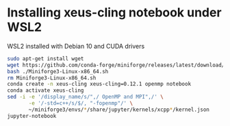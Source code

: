 # Installing xeus-cling notebook under WSL2
WSL2 installed with Debian 10 and CUDA drivers
~~~sh
sudo apt-get install wget
wget https://github.com/conda-forge/miniforge/releases/latest/download/Miniforge3-Linux-x86_64.sh
bash ./Miniforge3-Linux-x86_64.sh
rm Miniforge3-Linux-x86_64.sh
conda create -n xeus-cling xeus-cling=0.12.1 openmp notebook
conda activate xeus-cling
sed -i -e '/display_name/s/",/ OpenMP and MPI",/' \
       -e '/-std=c++/s/$/, "-fopenmp"/' \
       ~/miniforge3/envs/*/share/jupyter/kernels/xcpp*/kernel.json
jupyter-notebook
~~~
